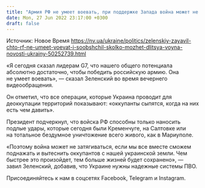 ```yaml
---
title: "Армия РФ не умеет воевать, при поддержке Запада война может не затягиваться — Зеленский"
date: Mon, 27 Jun 2022 23:17:00 +0300
draft: false
---
```

Источник: Новое Время https://nv.ua/ukraine/politics/zelenskiy-zayavil-chto-rf-ne-umeet-voevat-i-soobshchil-skolko-mozhet-dlitsya-voyna-novosti-ukrainy-50252739.html


«Я сегодня сказал лидерам G7, что нашего общего потенциала абсолютно достаточно, чтобы победить российскую армию. Она не умеет воевать», — сказал Зеленский во время вечернего видеообращения. 

Он отметил, что все операции, которые Украина проводит для деоккупации территорий показывают: «оккупанты сыпятся, когда на них есть чем давить».

Президент подчеркнул, что войска РФ способны только наносить подлые удары, которые сегодня были Кременчуге, на Салтовке или на тотальное бездумное уничтожение всего живого, как в Мариуполе.

«Поэтому война может не затягиваться, если мы все вместе сможем поднажать и вытеснить оккупантов с нашей украинской земли. Чем быстрее это произойдет, тем больше жизней будет сохранено», — завил Зеленский, добавив, что Украине нужны надежные системы ПВО.

Присоединяйтесь к нам в соцсетях Facebook, Telegram и Instagram.
